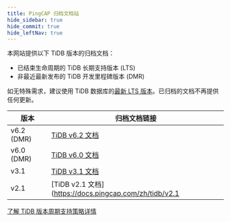 ```yaml
---
title: PingCAP 归档文档站
hide_sidebar: true
hide_commit: true
hide_leftNav: true
---
```


<DocHomeContainer title="PingCAP 归档文档" subTitle="访问 TiDB 数据库的归档文档" archive>

<DocHomeSection label="TiDB" anchor="tidb" id="tidb">
  
本网站提供以下 TiDB 版本的归档文档：

- 已结束生命周期的 TiDB 长期支持版本 (LTS)
- 非最近最新发布的 TiDB 开发里程碑版本 (DMR)

如无特殊需求，建议使用 TiDB 数据库的[最新 LTS 版本](https://docs.pingcap.com/tidb/stable/)。已归档的文档不再提供任何更新。

| 版本    | 归档文档链接                                                  |
| ---------- | -------------------------------------------------------------- |
| v6.2 (DMR) | [TiDB v6.2 文档](https://docs.pingcap.com/zh/tidb/v6.2) |
| v6.0 (DMR) | [TiDB v6.0 文档](https://docs.pingcap.com/zh/tidb/v6.0) |
| v3.1       | [TiDB v3.1 文档](https://docs.pingcap.com/zh/tidb/v3.1) |
| v2.1       | [TiDB v2.1 文档](https://docs.pingcap.com/zh/tidb/v2.1 |

[了解 TiDB 版本周期支持策略详情](https://cn.pingcap.com/tidb-release-support-policy)
  
</DocHomeSection>

</DocHomeContainer>